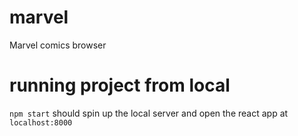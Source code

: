 # marvel
Marvel comics browser

# running project from local

`npm start` should spin up the local server and open the react app at `localhost:8000`
